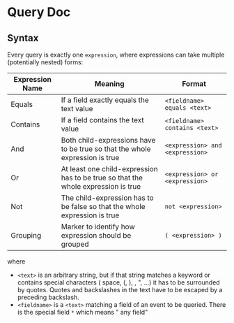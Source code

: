 # Query Doc

## Syntax

Every query is exactly one `expression`, where expressions can take multiple (potentially nested) forms:

| Expression Name | Meaning                                                                           | Format                          |
|-----------------|-----------------------------------------------------------------------------------|---------------------------------|
| Equals          | If a field exactly equals the text value                                          | `<fieldname> equals <text>`     |
| Contains        | If a field contains the text value                                                | `<fieldname> contains <text>`   |
| And             | Both child-expressions have to be true so that the whole expression is true       | `<expression> and <expression>` |
| Or              | At least one child-expression has to be true so that the whole expression is true | `<expression> or <expression>`  |
| Not             | The child-expression has to be false so that the whole expression is true         | `not <expression>`              |
| Grouping        | Marker to identify how expression should be grouped                               | `( <expression> )`              |

where

* `<text>` is an arbitrary string, but if that string matches a keyword or contains special characters (
  space, (, ), \, ", ...) it has to be surrounded by quotes. Quotes and backslashes in the text have to be escaped by a
  preceding backslash.
* `<fieldname>` is a `<text>` matching a field of an event to be queried. There is the special field `*` which means "
  any field"